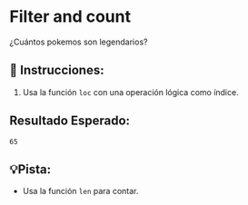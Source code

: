 # Filter and count

¿Cuántos pokemos son legendarios?

## 📝 Instrucciones:

1. Usa la función `loc` con una operación lógica como índice. 

## Resultado Esperado:

`65`

## 💡Pista: 

+ Usa la función `len` para contar.
